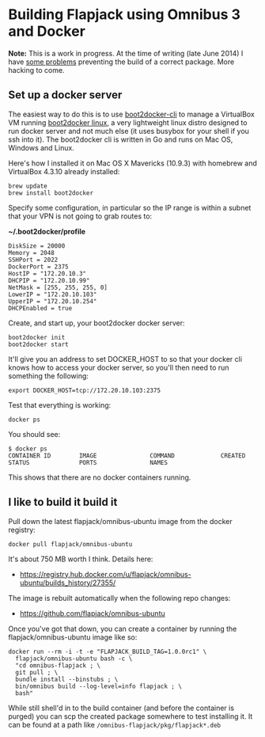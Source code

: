 # Building Flapjack using Omnibus 3 and Docker

**Note:** This is a work in progress. At the time of writing (late June 2014) I have [some problems](https://github.com/flapjack/omnibus-flapjack/issues/21) preventing the build of a correct package. More hacking to come.

## Set up a docker server

The easiest way to do this is to use [boot2docker-cli](https://github.com/boot2docker/boot2docker-cli) to manage a VirtualBox VM running [boot2docker linux](https://github.com/boot2docker/boot2docker), a very lightweight linux distro designed to run docker server and not much else (it uses busybox for your shell if you ssh into it). The boot2docker cli is written in Go and runs on Mac OS, Windows and Linux. 

Here's how I installed it on Mac OS X Mavericks (10.9.3) with homebrew and VirtualBox 4.3.10 already installed:

```
brew update
brew install boot2docker
```

Specify some configuration, in particular so the IP range is within a subnet that your VPN is not going to grab routes to:

**~/.boot2docker/profile**

```
DiskSize = 20000
Memory = 2048
SSHPort = 2022
DockerPort = 2375
HostIP = "172.20.10.3"
DHCPIP = "172.20.10.99"
NetMask = [255, 255, 255, 0]
LowerIP = "172.20.10.103"
UpperIP = "172.20.10.254"
DHCPEnabled = true
```

Create, and start up, your boot2docker docker server:

```
boot2docker init
boot2docker start
```

It'll give you an address to set DOCKER_HOST to so that your docker cli knows how to access your docker server, so you'll then need to run something the following:

```
export DOCKER_HOST=tcp://172.20.10.103:2375
```

Test that everything is working:

```
docker ps
```

You should see:

```
$ docker ps
CONTAINER ID        IMAGE               COMMAND             CREATED             STATUS              PORTS               NAMES
```

This shows that there are no docker containers running.

## I like to build it build it

Pull down the latest flapjack/omnibus-ubuntu image from the docker registry:

```
docker pull flapjack/omnibus-ubuntu
```

It's about 750 MB worth I think. Details here:
- https://registry.hub.docker.com/u/flapjack/omnibus-ubuntu/builds_history/27355/

The image is rebuilt automatically when the following repo changes:
- https://github.com/flapjack/omnibus-ubuntu

Once you've got that down, you can create a container by running the flapjack/omnibus-ubuntu image like so:

```
docker run --rm -i -t -e "FLAPJACK_BUILD_TAG=1.0.0rc1" \
  flapjack/omnibus-ubuntu bash -c \
  "cd omnibus-flapjack ; \
  git pull ; \
  bundle install --binstubs ; \
  bin/omnibus build --log-level=info flapjack ; \
  bash"
```

While still shell'd in to the build container (and before the container is purged) you can scp the created package somewhere to test installing it. It can be found at a path like `/omnibus-flapjack/pkg/flapjack*.deb`

